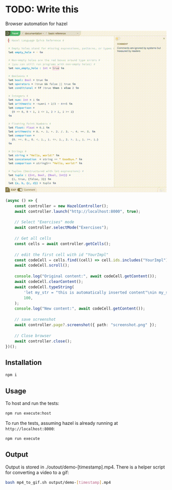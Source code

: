 # TODO: Write this

Browser automation for hazel

![image](output.gif)

```typescript
(async () => {
	const controller = new HazelController();
	await controller.launch("http://localhost:8000", true);

	// Select "Exercises" mode
	await controller.selectMode("Exercises");

	// Get all cells
	const cells = await controller.getCells();

	// edit the first cell with id "YourImpl"
	const codeCell = cells.find((cell) => cell.ids.includes("YourImpl"))!;
	await codeCell.scroll();

	console.log("Original content:", await codeCell.getContent());
	await codeCell.clearContent();
	await codeCell.typeString(
		'let my_str = "this is automatically inserted content"\nin my_str ++ my_str',
		100,
	);
	console.log("New content:", await codeCell.getContent());

	// save screenshot
	await controller.page?.screenshot({ path: "screenshot.png" });

	// Close browser
	await controller.close();
})();
```

## Installation

```bash
npm i
```

## Usage

To host and run the tests:
```bash
npm run execute:host
```

To run the tests, assuming hazel is already running at `http://localhost:8000`:
```bash
npm run execute
```

## Output
Output is stored in ./outout/demo-[timestamp].mp4. There is a helper script for converting a video to a gif:

```bash
bash mp4_to_gif.sh output/demo-[timestamp].mp4
```